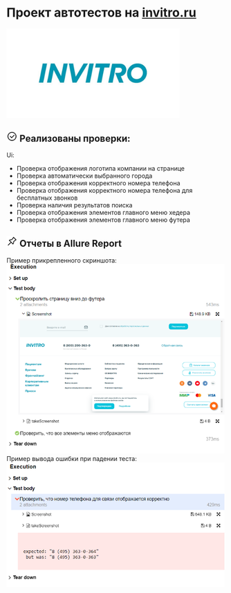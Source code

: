 # Проект автотестов на [invitro.ru](https://www.invitro.ru/)

<img align="center" src="https://github.com/ioomoon/InvitroUiTests/blob/main/readme/invitro.jpg" width="400">

## <img src="https://github.com/ioomoon/QA-guru-graduation/blob/master/img/icon5.png?raw=true" width="25"> Реализованы проверки:

Ui:
- Проверка отображения логотипа компании на странице
- Проверка автоматически выбранного города
- Проверка отображения корректного номера телефона
- Проверка отображения корректного номера телефона для бесплатных звонков
- Проверка наличия результатов поиска
- Проверка отображения элементов главного меню хедера
- Проверка отображения элементов главного меню футера

## <img src="https://github.com/ioomoon/QA-guru-graduation/blob/master/img/icon6.png?raw=true" width="25"> Отчеты в Allure Report
Пример прикрепленного скриншота:
![](readme/Screenshot_1.png "allure")
Пример вывода ошибки при падении теста:
![](readme/Screenshot_2.png "allure2")
